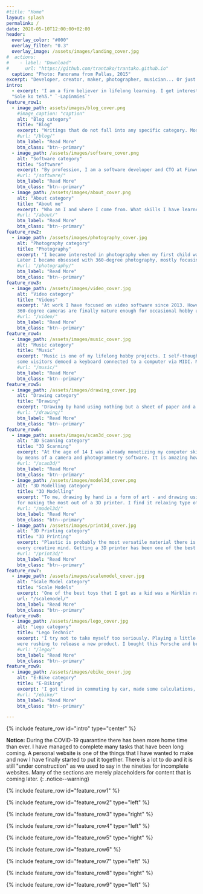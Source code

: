 ```yaml
---
#title: "Home"
layout: splash
permalink: /
date: 2020-05-10T12:00:00+02:00
header:
  overlay_color: "#000"
  overlay_filter: "0.3"
  overlay_image: /assets/images/landing_cover.jpg
#  actions:
#    - label: "Download"
#      url: "https://github.com/trantako/trantako.github.io"
  caption: "Photo: Panorama from Pallas, 2015"
excerpt: "Developer, creator, maker, photographer, musician... Or just an ordinary guy who enjoys re-training his brain with new skills."
intro: 
  - excerpt: 'I am a firm believer in lifelong learning. I get interested in new things easily. Knowing the versatility of the human brain, my attitude always is "anyone with perseverance can learn to do this". Hence, this personal website is a mix of all things I enjoy to do!<br><br>
  "Sole ko tehä." `-Lapinmies`'
feature_row1:
  - image_path: assets/images/blog_cover.png
    #image_caption: "caption"
    alt: "Blog category"
    title: "Blog"
    excerpt: "Writings that do not fall into any specific category. Mostly dealing with matters of current or local interest. Sometimes written in Finnish (my native language)."
    #url: "/blog/"
    btn_label: "Read More"
    btn_class: "btn--primary"
  - image_path: /assets/images/software_cover.png
    alt: "Software category"
    title: "Software"
    excerpt: "By profession, I am a software developer and CTO at Finwe Ltd. Here you'll find content related to software development - especially on sensors and video."
    #url: "/software/"
    btn_label: "Read More"
    btn_class: "btn--primary"
  - image_path: /assets/images/about_cover.png
    alt: "About category"
    title: "About me"
    excerpt: "Who am I and where I come from. What skills I have learned and what are my ambitions professionally and generally in life."
    #url: "/about/"
    btn_label: "Read More"
    btn_class: "btn--primary"
feature_row2:
  - image_path: /assets/images/photography_cover.jpg
    alt: "Photography category"
    title: "Photography"
    excerpt: 'I became interested in photography when my first child was born. She was moving too fast for camera phones of that time, so I got a DSLR.
    Later I became obsessed with 360-degree photography, mostly focusing on winter landscapes from Muonio, located in Finnish Lapland.'
    #url: "/photography/"
    btn_label: "Read More"
    btn_class: "btn--primary"
feature_row3:
  - image_path: /assets/images/video_cover.jpg
    alt: "Video category"
    title: "Videos"
    excerpt: 'At work I have focused on video software since 2013. However, making videos myself is a much newer thing. It started in 2019 when I considered that
    360-degree cameras are finally mature enough for occasional hobby use.'
    #url: "/video/"
    btn_label: "Read More"
    btn_class: "btn--primary"
feature_row4:
  - image_path: /assets/images/music_cover.jpg
    alt: "Music category"
    title: "Music"
    excerpt: 'Music is one of my lifelong hobby projects. I self-thought myself to play piano at the age of 6 or 7. When I was at 1st grade in the elementary school,
    some visitors demoed a keyboard connected to a computer via MIDI. Mind blown, spent my youth composing music with a similar setup. Recently, I`ve been playing guitars.'
    #url: "/music/"
    btn_label: "Read More"
    btn_class: "btn--primary"
feature_row5:
  - image_path: /assets/images/drawing_cover.jpg
    alt: "Drawing category"
    title: "Drawing"
    excerpt: 'Drawing by hand using nothing but a sheet of paper and a pencil is a form of art that I find interesting. Sometimes I draw nothing for years, and then suddenly get attracted to it again. It is a great way to learn eye-hand coordination.'
    #url: "/drawing/"
    btn_label: "Read More"
    btn_class: "btn--primary"
feature_row6:
  - image_path: assets/images/scan3d_cover.jpg
    alt: "3D Scanning category"
    title: "3D Scanning"
    excerpt: "At the age of 14 I was already monetizing my computer skills by scanning and proof-reading articles for a magazine. Later I became interested in 3D scanning
    by means of a camera and photogrammetry software. It is amazing how precise 3D models can be created using a camera and some clever math!"
    #url: "/scan3d/"
    btn_label: "Read More"
    btn_class: "btn--primary"
  - image_path: /assets/images/model3d_cover.png
    alt: "3D Modelling category"
    title: "3D Modelling"
    excerpt: "To me, drawing by hand is a form of art - and drawing using a computer is great for designing functional, printable components. This skill is almost mandatory
    for making the most out of a 3D printer. I find it relaxing type of problem-solving - like filling a cross-words puzzle or sudoku."
    #url: "/model3d/"
    btn_label: "Read More"
    btn_class: "btn--primary"
  - image_path: /assets/images/print3d_cover.jpg
    alt: "3D Printing category"
    title: "3D Printing"
    excerpt: "Plastic is probably the most versatile material there is. Being able to print almost any imaginable form within a few hours at home - that is revolutionary for 
    every creative mind. Getting a 3D printer has been one of the best purchases I've ever made. There is some learning curve, though."
    #url: "/print3d/"
    btn_label: "Read More"
    btn_class: "btn--primary"
feature_row7:
  - image_path: /assets/images/scalemodel_cover.jpg
    alt: "Scale Model category"
    title: "Scale Models"
    excerpt: 'One of the best toys that I got as a kid was a Märklin railway. I also put together quite a number of Revell airplanes. All in all, scale models are still fun to build, as I like to put attention to details. In my garage, I have the same Märklin railway and a long-term project to build a complete landscape for it.'
    url: "/scalemodel/"
    btn_label: "Read More"
    btn_class: "btn--primary"
feature_row8:
  - image_path: /assets/images/lego_cover.jpg
    alt: "Lego category"
    title: "Lego Technic"
    excerpt: 'I try not to take myself too seriously. Playing a little every once in a while is fun and relaxing. The Lego Technic series is awesome. A few years back at work we
    were rushing to release a new product. I bought this Porsche and brought it to the office, to be built together as a prize for completing the product release.'
    #url: "/lego/"
    btn_label: "Read More"
    btn_class: "btn--primary"
feature_row9:
  - image_path: /assets/images/ebike_cover.jpg
    alt: "E-Bike category"
    title: "E-Biking"
    excerpt: 'I got tired in commuting by car, made some calculations, and bought an e-bike. One of the best decisions I have made. It is so relaxing to begin and end a working day with a 50-minute biking trip. I have 40 km per day to travel, so it took a while to get used to this pace. The first winter went OK, but working from home due to COVID-19 totally messed my routine. Forest paths is a good replacement.'
    #url: "/ebike/"
    btn_label: "Read More"
    btn_class: "btn--primary"

---
```


{% include feature_row id="intro" type="center" %}

**Notice:** During the COVID-19 quarantine there has been more home time than ever. I have managed to complete many tasks that have been long coming. A personal website is one of the things that I have wanted to make and now I have finally started to put it together. There is a lot to do and it is still "under construction" as we used to say in the nineties for incomplete websites. Many of the sections are merely placeholders for content that is coming later.
{: .notice--warning}

{% include feature_row id="feature_row1" %}

{% include feature_row id="feature_row2" type="left" %}

{% include feature_row id="feature_row3" type="right" %}

{% include feature_row id="feature_row4" type="left" %}

{% include feature_row id="feature_row5" type="right" %}

{% include feature_row id="feature_row6" %}

{% include feature_row id="feature_row7" type="left" %}

{% include feature_row id="feature_row8" type="right" %}

{% include feature_row id="feature_row9" type="left" %}
